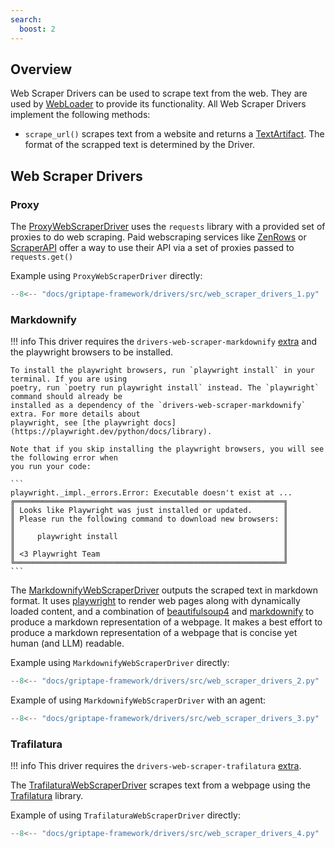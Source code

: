 ```yaml
---
search:
  boost: 2
---
```


## Overview

Web Scraper Drivers can be used to scrape text from the web. They are used by [WebLoader](../../reference/griptape/loaders/web_loader.md) to provide its functionality. All Web Scraper Drivers implement the following methods:

- `scrape_url()` scrapes text from a website and returns a [TextArtifact](../../reference/griptape/artifacts/text_artifact.md). The format of the scrapped text is determined by the Driver.

## Web Scraper Drivers

### Proxy

The [ProxyWebScraperDriver](../../reference/griptape/drivers/web_scraper/proxy_web_scraper_driver.md) uses the `requests` library with a provided set of proxies to do web scraping. Paid webscraping services like [ZenRows](https://www.zenrows.com/) or [ScraperAPI](https://www.scraperapi.com/) offer a way to use their API via a set of proxies passed to `requests.get()`

Example using `ProxyWebScraperDriver` directly:

```python
--8<-- "docs/griptape-framework/drivers/src/web_scraper_drivers_1.py"
```

### Markdownify

!!! info
    This driver requires the `drivers-web-scraper-markdownify` [extra](../index.md#extras) and the
    playwright browsers to be installed.

    To install the playwright browsers, run `playwright install` in your terminal. If you are using
    poetry, run `poetry run playwright install` instead. The `playwright` command should already be
    installed as a dependency of the `drivers-web-scraper-markdownify` extra. For more details about
    playwright, see [the playwright docs](https://playwright.dev/python/docs/library).

    Note that if you skip installing the playwright browsers, you will see the following error when
    you run your code:

    ```
    playwright._impl._errors.Error: Executable doesn't exist at ...
    ╔════════════════════════════════════════════════════════════╗
    ║ Looks like Playwright was just installed or updated.       ║
    ║ Please run the following command to download new browsers: ║
    ║                                                            ║
    ║     playwright install                                     ║
    ║                                                            ║
    ║ <3 Playwright Team                                         ║
    ╚════════════════════════════════════════════════════════════╝
    ```

The [MarkdownifyWebScraperDriver](../../reference/griptape/drivers/web_scraper/markdownify_web_scraper_driver.md) outputs the scraped text in markdown format. It uses [playwright](https://pypi.org/project/playwright/) to render web pages along with dynamically loaded content, and a combination of [beautifulsoup4](https://pypi.org/project/beautifulsoup4/) and [markdownify](https://pypi.org/project/markdownify/) to produce a markdown representation of a webpage. It makes a best effort to produce a markdown representation of a webpage that is concise yet human (and LLM) readable.

Example using `MarkdownifyWebScraperDriver` directly:

```python
--8<-- "docs/griptape-framework/drivers/src/web_scraper_drivers_2.py"
```

Example of using `MarkdownifyWebScraperDriver` with an agent:

```python
--8<-- "docs/griptape-framework/drivers/src/web_scraper_drivers_3.py"
```

### Trafilatura

!!! info
    This driver requires the `drivers-web-scraper-trafilatura` [extra](../index.md#extras).

The [TrafilaturaWebScraperDriver](../../reference/griptape/drivers/web_scraper/trafilatura_web_scraper_driver.md) scrapes text from a webpage using the [Trafilatura](https://trafilatura.readthedocs.io) library.

Example of using `TrafilaturaWebScraperDriver` directly:

```python
--8<-- "docs/griptape-framework/drivers/src/web_scraper_drivers_4.py"
```
